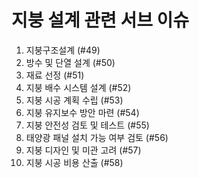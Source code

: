 # 지붕 설계 관련 서브 이슈

1. 지붕구조설계 (#49)
2. 방수 및 단열 설계 (#50)
3. 재료 선정 (#51)
4. 지붕 배수 시스템 설계 (#52)
5. 지붕 시공 계획 수립 (#53)
6. 지붕 유지보수 방안 마련 (#54)
7. 지붕 안전성 검토 및 테스트 (#55)
8. 태양광 패널 설치 가능 여부 검토 (#56)
9. 지붕 디자인 및 미관 고려 (#57)
10. 지붕 시공 비용 산출 (#58)
